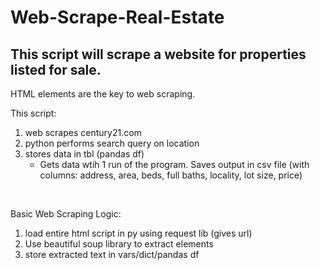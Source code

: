 # Web-Scrape-Real-Estate

## This script will scrape a website for properties listed for sale.

HTML elements are the key to web scraping. 

This script:
1. web scrapes century21.com
2. python performs search query on location 
3. stores data in tbl (pandas df)
   - Gets data wtih 1 run of the program. Saves output in csv file (with columns: address, area, beds, full baths, locality, lot size, price)
<br>

Basic Web Scraping Logic: 
1. load entire html script in py using request lib (gives url)
2. Use beautiful soup library to extract elements
3. store extracted text in vars/dict/pandas df
